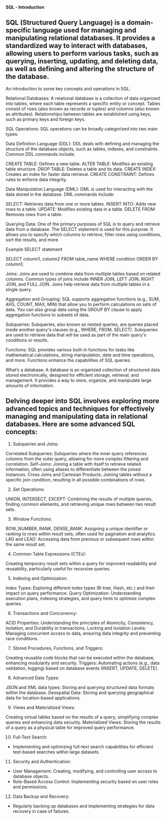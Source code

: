 **SQL - Introduction**

## SQL (Structured Query Language) is a domain-specific language used for managing and manipulating relational databases. It provides a standardized way to interact with databases, allowing users to perform various tasks, such as querying, inserting, updating, and deleting data, as well as defining and altering the structure of the database.

An introduction to some key concepts and operations in SQL:

Relational Databases:
A relational database is a collection of data organized into tables, where each table represents a specific entity or concept. Tables consist of rows (also known as records or tuples) and columns (also known as attributes). Relationships between tables are established using keys, such as primary keys and foreign keys.

SQL Operations:
SQL operations can be broadly categorized into two main types:

Data Definition Language (DDL): DDL deals with defining and managing the structure of the database objects, such as tables, indexes, and constraints. Common DDL commands include:

CREATE TABLE: Defines a new table.
ALTER TABLE: Modifies an existing table structure.
DROP TABLE: Deletes a table and its data.
CREATE INDEX: Creates an index for faster data retrieval.
CREATE CONSTRAINT: Defines rules to enforce data integrity.

Data Manipulation Language (DML): DML is used for interacting with the data stored in the database. DML commands include:

SELECT: Retrieves data from one or more tables.
INSERT INTO: Adds new rows to a table.
UPDATE: Modifies existing data in a table.
DELETE FROM: Removes rows from a table.

Querying Data:
One of the primary purposes of SQL is to query and retrieve data from a database. The SELECT statement is used for this purpose. It allows you to specify which columns to retrieve, filter rows using conditions, sort the results, and more.

Example SELECT statement

SELECT column1, column2
FROM table_name
WHERE condition
ORDER BY column1;


Joins:
Joins are used to combine data from multiple tables based on related columns. Common types of joins include INNER JOIN, LEFT JOIN, RIGHT JOIN, and FULL JOIN. Joins help retrieve data from multiple tables in a single query.

Aggregation and Grouping:
SQL supports aggregation functions (e.g., SUM, AVG, COUNT, MAX, MIN) that allow you to perform calculations on sets of data. You can also group data using the GROUP BY clause to apply aggregation functions to subsets of data.

Subqueries:
Subqueries, also known as nested queries, are queries placed inside another query's clauses (e.g., WHERE, FROM, SELECT). Subqueries are used to retrieve data that will be used as part of the main query's conditions or results.

Functions:
SQL provides various built-in functions for tasks like mathematical calculations, string manipulation, date and time operations, and more. Functions enhance the capabilities of SQL queries.

What’s a database:
A database is an organized collection of structured data stored electronically, designed for efficient storage, retrieval, and management. It provides a way to store, organize, and manipulate large amounts of information.


## Delving deeper into SQL involves exploring more advanced topics and techniques for effectively managing and manipulating data in relational databases. Here are some advanced SQL concepts:

1. Subqueries and Joins:

Correlated Subqueries: Subqueries where the inner query references columns from the outer query, allowing for more complex filtering and correlation.
Self-Joins: Joining a table with itself to retrieve related information, often using aliases to differentiate between the joined instances.
Cross Joins and Cartesian Products: Joining tables without a specific join condition, resulting in all possible combinations of rows.

2. Set Operations:

UNION, INTERSECT, EXCEPT: Combining the results of multiple queries, finding common elements, and retrieving unique rows between two result sets.

3. Window Functions:

ROW_NUMBER, RANK, DENSE_RANK: Assigning a unique identifier or ranking to rows within result sets, often used for pagination and analytics.
LAG and LEAD: Accessing data from previous or subsequent rows within the same result set.

4. Common Table Expressions (CTEs):

Creating temporary result sets within a query for improved readability and reusability, particularly useful for recursive queries.

5. Indexing and Optimization:

Index Types: Exploring different index types (B-tree, Hash, etc.) and their impact on query performance.
Query Optimization: Understanding execution plans, indexing strategies, and query hints to optimize complex queries.

6. Transactions and Concurrency:

ACID Properties: Understanding the principles of Atomicity, Consistency, Isolation, and Durability in transactions.
Locking and Isolation Levels: Managing concurrent access to data, ensuring data integrity and preventing race conditions.

7. Stored Procedures, Functions, and Triggers:

Creating reusable code blocks that can be executed within the database, enhancing modularity and security.
Triggers: Automating actions (e.g., data validation, logging) based on database events (INSERT, UPDATE, DELETE).

8. Advanced Data Types:

JSON and XML data types: Storing and querying structured data formats within the database.
Geospatial Data: Storing and querying geographical data for location-based applications.

9. Views and Materialized Views:

Creating virtual tables based on the results of a query, simplifying complex queries and enhancing data security.
Materialized Views: Storing the results of a query as a physical table for improved query performance.

10. Full-Text Search:
- Implementing and optimizing full-text search capabilities for efficient text-based searches within large datasets.

11. Security and Authentication:
- User Management: Creating, modifying, and controlling user access to database objects.
- Role-Based Access Control: Implementing security based on user roles and permissions.

12. Data Backup and Recovery:
- Regularly backing up databases and implementing strategies for data recovery in case of failures.

